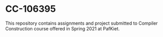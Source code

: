 # CC-106395
This repository contains assignments and project submitted to Compiler Construction course offered in Spring 2021 at PafKiet.
